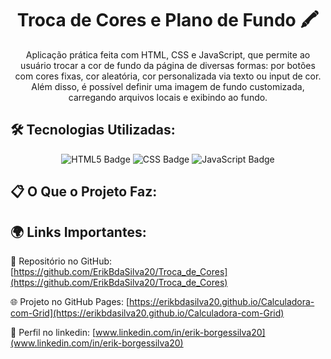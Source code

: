 <h1 style="text-align: center;">Troca de Cores e Plano de Fundo 🖍️</h1>

<p style="text-align: center;">
Aplicação prática feita com HTML, CSS e JavaScript, que permite ao usuário trocar a cor de fundo da página de diversas formas: por botões com cores fixas, cor aleatória, cor personalizada via texto ou input de cor. Além disso, é possível definir uma imagem de fundo customizada, carregando arquivos locais e exibindo ao fundo.
</p>

<h2>🛠️ Tecnologias Utilizadas:</h2>
<p style="text-align: center;">
  <img src="https://img.shields.io/badge/HTML5-E34F26?style=for-the-badge&logo=html5&logoColor=white" alt="HTML5 Badge">
  <img src="https://img.shields.io/badge/CSS3-1572B6?style=for-the-badge&logo=css3&logoColor=white" alt="CSS Badge">
  <img src="https://img.shields.io/badge/JavaScript-F7DF1E?style=for-the-badge&logo=javascript&logoColor=black" alt="JavaScript Badge">
</p>

<h2>📋 O Que o Projeto Faz:</h2>

<h2>🌍 Links Importantes:</h2>


📂 Repositório no GitHub:[https://github.com/ErikBdaSilva20/Troca_de_Cores](https://github.com/ErikBdaSilva20/Troca_de_Cores)

🌐 Projeto no GitHub Pages: [https://erikbdasilva20.github.io/Calculadora-com-Grid](https://erikbdasilva20.github.io/Calculadora-com-Grid)

🔗 Perfil no linkedin: [www.linkedin.com/in/erik-borgessilva20](www.linkedin.com/in/erik-borgessilva20)
